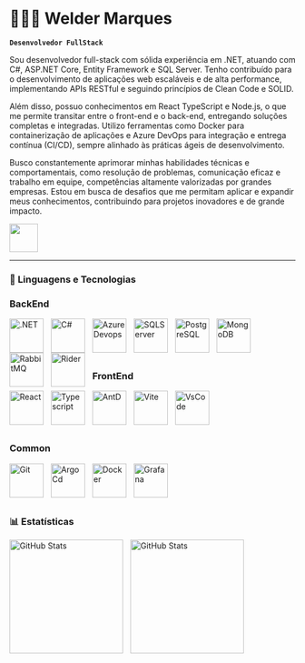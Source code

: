 # 👨🏻‍💻 Welder Marques

**`Desenvolvedor FullStack`**

Sou desenvolvedor full-stack com sólida experiência em .NET, atuando com C#, ASP.NET Core, Entity Framework e SQL Server. Tenho contribuído para o desenvolvimento de aplicações web escaláveis e de alta performance, implementando APIs RESTful e seguindo princípios de Clean Code e SOLID.​
  
Além disso, possuo conhecimentos em React TypeScript e Node.js, o que me permite transitar entre o front-end e o back-end, entregando soluções completas e integradas. Utilizo ferramentas como Docker para containerização de aplicações e Azure DevOps para integração e entrega contínua (CI/CD), sempre alinhado às práticas ágeis de desenvolvimento.​
  
Busco constantemente aprimorar minhas habilidades técnicas e comportamentais, como resolução de problemas, comunicação eficaz e trabalho em equipe, competências altamente valorizadas por grandes empresas. Estou em busca de desafios que me permitam aplicar e expandir meus conhecimentos, contribuindo para projetos inovadores e de grande impacto.

<a href="https://www.linkedin.com/in/welder-marques/">
    <img 
        width="50px"
        src="https://cdn.jsdelivr.net/gh/devicons/devicon@latest/icons/linkedin/linkedin-original.svg" />
<a/>
  
---

### 🤖 Linguagens e Tecnologias

### **BackEnd**
<img
    align="left" 
    alt=".NET"
    title=".NET" 
    width="60px" 
    style="padding-right: 10px;" 
    src="https://cdn.jsdelivr.net/gh/devicons/devicon@latest/icons/dotnetcore/dotnetcore-original.svg" />
<img
    align="left" 
    alt="C#"
    title="C#" 
    width="60px" 
    style="padding-right: 10px;" 
    src="https://cdn.jsdelivr.net/gh/devicons/devicon@latest/icons/csharp/csharp-original.svg" />
<img
    align="left" 
    alt="AzureDevops"
    title="AzureDevops" 
    width="60px" 
    style="padding-right: 10px;" 
    src="https://cdn.jsdelivr.net/gh/devicons/devicon@latest/icons/azuredevops/azuredevops-original.svg" />
<img
    align="left" 
    alt="SQLServer"
    title="SQLServer" 
    width="60px" 
    style="padding-right: 10px;" 
    src="https://cdn.jsdelivr.net/gh/devicons/devicon@latest/icons/microsoftsqlserver/microsoftsqlserver-original.svg" />
<img
    align="left" 
    alt="PostgreSQL"
    title="PostgreSQL" 
    width="60px" 
    style="padding-right: 10px;" 
    src="https://cdn.jsdelivr.net/gh/devicons/devicon@latest/icons/postgresql/postgresql-original.svg" />
<img
    align="left" 
    alt="MongoDB"
    title="MongoDB" 
    width="60px" 
    style="padding-right: 10px;" 
    src="https://cdn.jsdelivr.net/gh/devicons/devicon@latest/icons/mongodb/mongodb-original.svg" />
<img
    align="left" 
    alt="RabbitMQ"
    title="RabbitMQ" 
    width="60px" 
    style="padding-right: 10px;" 
    src="https://cdn.jsdelivr.net/gh/devicons/devicon@latest/icons/rabbitmq/rabbitmq-original.svg" />
<img
    align="left" 
    alt="Rider"
    title="Rider" 
    width="60px" 
    style="padding-right: 10px;" 
    src="https://cdn.jsdelivr.net/gh/devicons/devicon@latest/icons/rider/rider-original.svg" />

          
<br/>
<br/>
<br/>
<br/>

### **FrontEnd**
<img 
    align="left" 
    alt="React"
    title="React" 
    width="60px" 
    style="padding-right: 10px;" 
    src="https://cdn.jsdelivr.net/gh/devicons/devicon@latest/icons/react/react-original.svg" 
/>
<img 
    align="left" 
    alt="Typescript"
    title="Typescript" 
    width="60px" 
    style="padding-right: 10px;" 
    src="https://cdn.jsdelivr.net/gh/devicons/devicon@latest/icons/typescript/typescript-original.svg" 
/>
<img 
    align="left" 
    alt="AntD"
    title="AntD" 
    width="60px" 
    style="padding-right: 10px;" 
    src="https://cdn.jsdelivr.net/gh/devicons/devicon@latest/icons/antdesign/antdesign-original.svg" 
/>
<img 
    align="left" 
    alt="Vite"
    title="Vite" 
    width="60px" 
    style="padding-right: 10px;" 
    src="https://cdn.jsdelivr.net/gh/devicons/devicon@latest/icons/vite/vite-original.svg" 
/>
<img 
    align="left" 
    alt="VsCode"
    title="VsCode" 
    width="60px" 
    style="padding-right: 10px;" 
    src="https://cdn.jsdelivr.net/gh/devicons/devicon@latest/icons/vscode/vscode-original.svg" 
/>

<br/>
<br/>
<br/>
<br/>

### **Common**
<img 
    align="left" 
    alt="Git" 
    title="Git"
    width="60px" 
    style="padding-right: 10px;" 
    src="https://cdn.jsdelivr.net/gh/devicons/devicon@latest/icons/git/git-original.svg" 
/>
<img 
    align="left" 
    alt="ArgoCd" 
    title="ArgoCd"
    width="60px" 
    style="padding-right: 10px;" 
    src="https://cdn.jsdelivr.net/gh/devicons/devicon@latest/icons/argocd/argocd-original.svg" 
/>
<img 
    align="left" 
    alt="Docker" 
    title="Docker"
    width="60px" 
    style="padding-right: 10px;" 
    src="https://cdn.jsdelivr.net/gh/devicons/devicon@latest/icons/docker/docker-original.svg" 
/>
<img 
    align="left" 
    alt="Grafana" 
    title="Grafana"
    width="60px" 
    style="padding-right: 10px;" 
    src="https://cdn.jsdelivr.net/gh/devicons/devicon@latest/icons/grafana/grafana-original.svg" 
/>

<br/>
<br/>
<br/>
<br/>

### 📊 Estatísticas

<p>
  <img 
    align="left" 
    alt="GitHub Stats" 
    height="200" 
    style="padding-right: 10px;" 
    src="https://github-readme-stats.vercel.app/api?username=weldermarques&show_icons=true&theme=tokyonight&include_all_commits=true&locale=pt-br" 
  />

<img 
      align="left" 
      alt="GitHub Stats" 
      height="200" 
      src="https://github-readme-stats.vercel.app/api/top-langs/?username=weldermarques&theme=tokyonight&layout=compact&custom_title=Tecnologias&langs_count=9" 
  />

</p>
